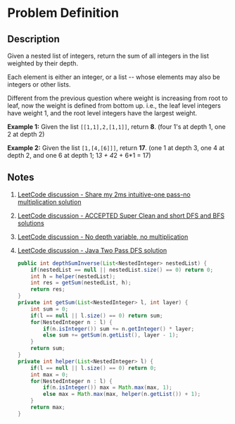 # Problem Definition

## Description

Given a nested list of integers, return the sum of all integers in the list weighted by their depth.

Each element is either an integer, or a list -- whose elements may also be integers or other lists.

Different from the previous question where weight is increasing from root to leaf, now the weight is defined from bottom up. i.e., the leaf level integers have weight 1, and the root level integers have the largest weight.

**Example 1:**
Given the list `[[1,1],2,[1,1]]`, return **8**. (four 1's at depth 1, one 2 at depth 2)

**Example 2:**
Given the list `[1,[4,[6]]]`, return **17**. (one 1 at depth 3, one 4 at depth 2, and one 6 at depth 1; 1*3 + 4*2 + 6*1 = 17)

## Notes

1. [LeetCode discussion - Share my 2ms intuitive-one pass-no multiplication solution](https://leetcode.com/problems/nested-list-weight-sum-ii/discuss/83649/Share-my-2ms-intuitive-one-pass-no-multiplication-solution)
1. [LeetCode discussion - ACCEPTED Super Clean and short DFS and BFS solutions](https://leetcode.com/problems/nested-list-weight-sum-ii/discuss/83651/accepted-super-clean-and-short-dfs-and-bfs-solutions)
1. [LeetCode discussion - No depth variable, no multiplication](https://leetcode.com/problems/nested-list-weight-sum-ii/discuss/83641/No-depth-variable-no-multiplication)
1. [LeetCode discussion - Java Two Pass DFS solution](https://leetcode.com/problems/nested-list-weight-sum-ii/discuss/83642/Java-Two-Pass-DFS-solution)

    ```java
    public int depthSumInverse(List<NestedInteger> nestedList) {
        if(nestedList == null || nestedList.size() == 0) return 0;
        int h = helper(nestedList);
        int res = getSum(nestedList, h);
        return res;
    }
    private int getSum(List<NestedInteger> l, int layer) {
        int sum = 0;
        if(l == null || l.size() == 0) return sum;
        for(NestedInteger n : l) {
            if(n.isInteger()) sum += n.getInteger() * layer;
            else sum += getSum(n.getList(), layer - 1);
        }
        return sum;
    }
    private int helper(List<NestedInteger> l) {
        if(l == null || l.size() == 0) return 0;
        int max = 0;
        for(NestedInteger n : l) {
            if(n.isInteger()) max = Math.max(max, 1);
            else max = Math.max(max, helper(n.getList()) + 1);
        }
        return max;
    }
    ```